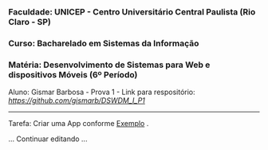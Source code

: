 ### Faculdade: UNICEP - Centro Universitário Central Paulista (Rio Claro - SP)

### Curso: Bacharelado em Sistemas da Informação

### Matéria: Desenvolvimento de Sistemas para Web e dispositivos Móveis (6º Período)

Aluno: Gismar Barbosa - Prova 1 - Link para respositório: *<https://github.com/gismarb/DSWDM_I_P1>*

------

Tarefa: Criar uma App conforme [Exemplo](https://framer.com/share/Prova-P1--oGXlUWVWMgiH7KID71RW) .

... Continuar editando ...